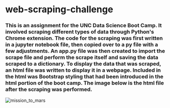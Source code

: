 # web-scraping-challenge
### This is an assignment for the UNC Data Science Boot Camp. It involved scraping different types of data through Python's Chrome extension. The code for the scraping was first written in a jupyter notebook file, then copied over to a py file with a few adjustments. An app.py file was then created to import the scrape file and perform the scrape itself and saving the data scraped to a dictionary. To display the data that was scraped, an html file was written to display it in a webpage. Included in the html was Bootstrap styling that had been introduced in the html portion of the boot camp. The image below is the html file after the scraping was performed.

![mission_to_mars](Mission_to_Mars/images/MarsScrape.jpg)
